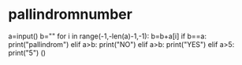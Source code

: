 # pallindromnumber
a=input()
b=""
for i in range(-1,-len(a)-1,-1):
	b=b+a[i]
if b==a:
	print("pallindrom")
elif a>b:
	print("NO")
elif a>b:
        print("YES")
elif a>5:
        print("5") ()
